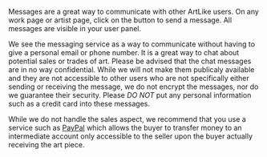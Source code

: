 Messages are a great way to communicate with other ArtLike users.  On any work page or artist page, click on the button to send a message.  All messages are visible in your user panel.

We see the messaging service as a way to communicate without having to give a personal email or phone number.  It is a great way to chat about potential sales or trades of art.  Please be advised that the chat messages are in no way confidential.  While we will not make them publicaly available and they are not accessible to other users who are not specifically either sending or receiving the message, we do not encrypt the messages, nor do we guarantee their security.  Please *DO NOT* put any personal information such as a credit card into these messages.

While we do not handle the sales aspect, we recommend that you use a service such as [PayPal](https://www.paypal.com/home) which allows the buyer to transfer money to an intermediate account only accessible to the seller upon the buyer actually receiving the art piece.
